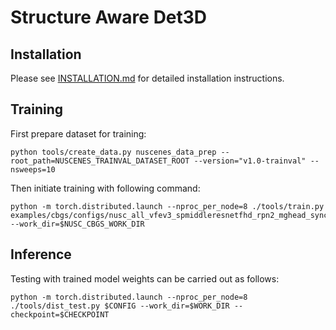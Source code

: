 # Structure Aware Det3D

## Installation
Please see [INSTALLATION.md](https://github.com/sushruthn96/Det3D/blob/master/INSTALLATION.md) for detailed installation instructions.

## Training 
First prepare dataset for training:
```shell
python tools/create_data.py nuscenes_data_prep --root_path=NUSCENES_TRAINVAL_DATASET_ROOT --version="v1.0-trainval" --nsweeps=10
```
Then initiate training with following command:
```shell
python -m torch.distributed.launch --nproc_per_node=8 ./tools/train.py examples/cbgs/configs/nusc_all_vfev3_spmiddleresnetfhd_rpn2_mghead_syncbn.py --work_dir=$NUSC_CBGS_WORK_DIR
```

## Inference
Testing with trained model weights can be carried out as follows:
```shell
python -m torch.distributed.launch --nproc_per_node=8 ./tools/dist_test.py $CONFIG --work_dir=$WORK_DIR --checkpoint=$CHECKPOINT
```
